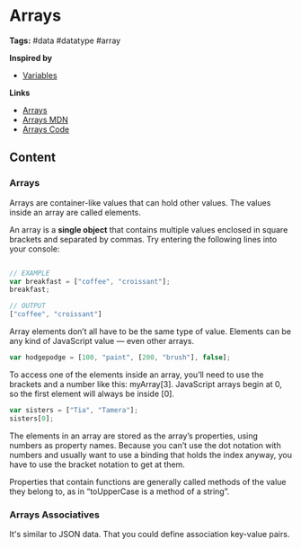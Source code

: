 # Arrays

**Tags:** #data #datatype #array 

**Inspired by**
- [Variables](20220517161515_javascript-variables.md)

**Links**
- [Arrays](https://www.javascript.com/learn/arrays)
- [Arrays MDN](https://developer.mozilla.org/en-US/docs/Learn/JavaScript/First_steps/Arrays#what_is_an_array)
- [Arrays Code](../first-splash/arrays.js)

## Content

### Arrays

Arrays are container-like values that can hold other values. The values inside an array are called elements. 

An array is a **single object** that contains multiple values enclosed in square brackets and separated by commas. Try entering the following lines into your console:

```javascript

// EXAMPLE
var breakfast = ["coffee", "croissant"];
breakfast;

// OUTPUT
["coffee", "croissant"]
```

Array elements don’t all have to be the same type of value. Elements can be any kind of JavaScript value — even other arrays.

```javascript
var hodgepodge = [100, "paint", [200, "brush"], false];
```

To access one of the elements inside an array, you’ll need to use the brackets and a number like this: myArray[3]. JavaScript arrays begin at 0, so the first element will always be inside [0].

```javascript
var sisters = ["Tia", "Tamera"];
​sisters[0];
```

The elements in an array are stored as the array’s properties, using numbers as property names. Because you can’t use the dot notation with numbers and usually want to use a binding that holds the index anyway, you have to use the bracket notation to get at them.

Properties that contain functions are generally called methods of the value they belong to, as in “toUpperCase is a method of a string”.

### Arrays Associatives

It's similar to JSON data. That you could define association key-value pairs. 